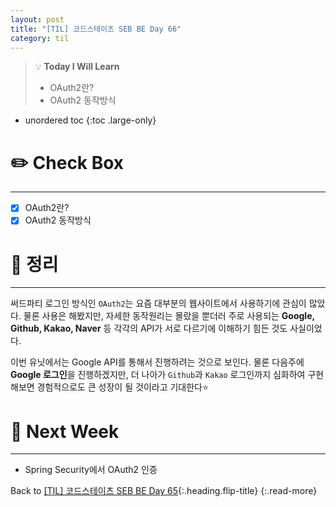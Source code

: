 ```yaml
---
layout: post
title: "[TIL] 코드스테이츠 SEB BE Day 66"
category: til
---
```

> 💡 **Today I Will Learn**
>
> * OAuth2란?
> * OAuth2 동작방식

* unordered toc
{:toc .large-only}

# ✏️ Check Box
***

* [x] <label>OAuth2란?</label>
* [x] <label>OAuth2 동작방식</label>

# 📌 정리
***

써드파티 로그인 방식인 `OAuth2`는 요즘 대부분의 웹사이트에서 사용하기에 관심이 많았다. 물론 사용은 해봤지만, 자세한 동작원리는 몰랐을 뿐더러 주로 사용되는 **Google, Github, Kakao, Naver** 등 각각의 API가 서로 다르기에 이해하기 힘든 것도 사실이었다.

이번 유닛에서는 Google API를 통해서 진행하려는 것으로 보인다. 물론 다음주에 **Google 로그인**을 진행하겠지만, 더 나아가 `Github`과 `Kakao` 로그인까지 심화하여 구현해보면 경험적으로도 큰 성장이 될 것이라고 기대한다⭐


# 🎯 Next Week
***

* Spring Security에서 OAuth2 인증

Back to [[TIL] 코드스테이츠 SEB BE Day 65](220728-til){:.heading.flip-title}
{:.read-more}